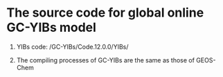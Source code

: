# The source code for global online GC-YIBs model

1. YIBs code: /GC-YIBs/Code.12.0.0/YIBs/

2. The compiling processes of GC-YIBs are the same as those of GEOS-Chem
